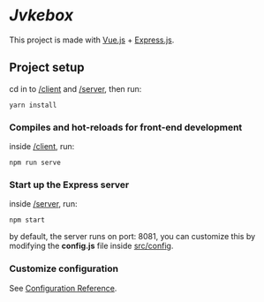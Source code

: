 # <i>Jvkebox</i>

This project is made with [Vue.js](https://vuejs.org) + [Express.js](https://expressjs.com).

## Project setup
cd in to [/client](https://github.com/kaboel/jvkebox/tree/master/client) and [/server](https://github.com/kaboel/jvkebox/tree/master/server), then run:
```
yarn install
```

### Compiles and hot-reloads for front-end development
inside [/client](https://github.com/kaboel/jvkebox/tree/master/client), run:
```
npm run serve
```

### Start up the Express server
inside [/server](https://github.com/kaboel/jvkebox/tree/master/server), run:
```
npm start
```
by default, the server runs on port: 8081, you can customize this by modifying the <b>config.js</b> file inside [src/config](https://github.com/kaboel/jvkebox/tree/master/server/src/config).
### Customize configuration
See [Configuration Reference](https://cli.vuejs.org/config/).
